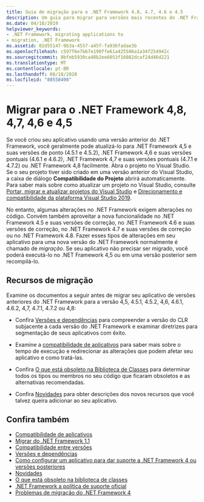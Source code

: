 ```yaml
---
title: Guia de migração para o .NET Framework 4.8, 4.7, 4.6 e 4.5
description: Um guia para migrar para versões mais recentes do .NET Framework que inclui recursos para novos recursos e compatibilidade de aplicativos.
ms.date: 04/18/2019
helpviewer_keywords:
- .NET Framework, migrating applications to
- migration, .NET Framework
ms.assetid: 02d55147-9b3a-4557-a45f-fa936fadae3b
ms.openlocfilehash: c597f6e7b67e190ffe61a425506a1a34f254942c
ms.sourcegitcommit: 8bfeb5930ca48b2ee6053f16082dcaf24d46d221
ms.translationtype: MT
ms.contentlocale: pt-BR
ms.lasthandoff: 08/18/2020
ms.locfileid: "88558498"
---
```

# <a name="migrate-to-net-framework-48-47-46-and-45"></a>Migrar para o .NET Framework 4,8, 4,7, 4,6 e 4,5

Se você criou seu aplicativo usando uma versão anterior do .NET Framework, você geralmente pode atualizá-lo para .NET Framework 4,5 e suas versões de ponto (4.5.1 e 4.5.2), .NET Framework 4,6 e suas versões pontuais (4.6.1 e 4.6.2), .NET Framework 4,7 e suas versões pontuais (4.7.1 e 4.7.2) ou .NET Framework 4,8 facilmente. Abra o projeto no Visual Studio. Se o seu projeto tiver sido criado em uma versão anterior do Visual Studio, a caixa de diálogo **Compatibilidade do Projeto** abrirá automaticamente. Para saber mais sobre como atualizar um projeto no Visual Studio, consulte [Portar, migrar e atualizar projetos do Visual Studio](/visualstudio/porting/port-migrate-and-upgrade-visual-studio-projects) e [Direcionamento e compatibilidade da plataforma Visual Studio 2019](/visualstudio/releases/2019/compatibility).

 No entanto, algumas alterações no .NET Framework exigem alterações no código. Convém também aproveitar a nova funcionalidade no .NET Framework 4.5 e suas versões de correção, no .NET Framework 4.6 e suas versões de correção, no .NET Framework 4.7 e suas versões de correção ou no .NET Framework 4.8. Fazer esses tipos de alterações em seu aplicativo para uma nova versão do .NET Framework normalmente é chamado de *migração*. Se seu aplicativo não precisar ser migrado, você poderá executá-lo no .NET Framework 4,5 ou em uma versão posterior sem recompilá-lo.

## <a name="migration-resources"></a>Recursos de migração

Examine os documentos a seguir antes de migrar seu aplicativo de versões anteriores do .NET Framework para a versão 4,5, 4.5.1, 4.5.2, 4,6, 4.6.1, 4.6.2, 4,7, 4.7.1, 4.7.2 ou 4,8:

- Confira [Versões e dependências](versions-and-dependencies.md) para compreender a versão do CLR subjacente a cada versão do .NET Framework e examinar diretrizes para segmentação de seus aplicativos com êxito.

- Examine a [compatibilidade de aplicativos](application-compatibility.md) para saber mais sobre o tempo de execução e redirecionar as alterações que podem afetar seu aplicativo e como tratá-las.

- Confira [O que está obsoleto na Biblioteca de Classes](../whats-new/whats-obsolete.md) para determinar todos os tipos ou membros no seu código que ficaram obsoletos e as alternativas recomendadas.

- Confira [Novidades](../whats-new/index.md) para obter descrições dos novos recursos que você talvez queira adicionar ao seu aplicativo.

## <a name="see-also"></a>Confira também

- [Compatibilidade de aplicativos](application-compatibility.md)
- [Migrar do .NET Framework 1.1](migrating-from-the-net-framework-1-1.md)
- [Compatibilidade entre versões](version-compatibility.md)
- [Versões e dependências](versions-and-dependencies.md)
- [Como configurar um aplicativo para dar suporte a .NET Framework 4 ou versões posteriores](how-to-configure-an-app-to-support-net-framework-4-or-4-5.md)
- [Novidades](../whats-new/index.md)
- [O que está obsoleto na biblioteca de classes](../whats-new/whats-obsolete.md)
- [.NET Framework a política de suporte oficial](https://dotnet.microsoft.com/platform/support/policy/dotnet-framework)
- [Problemas de migração do .NET Framework 4](net-framework-4-migration-issues.md)
